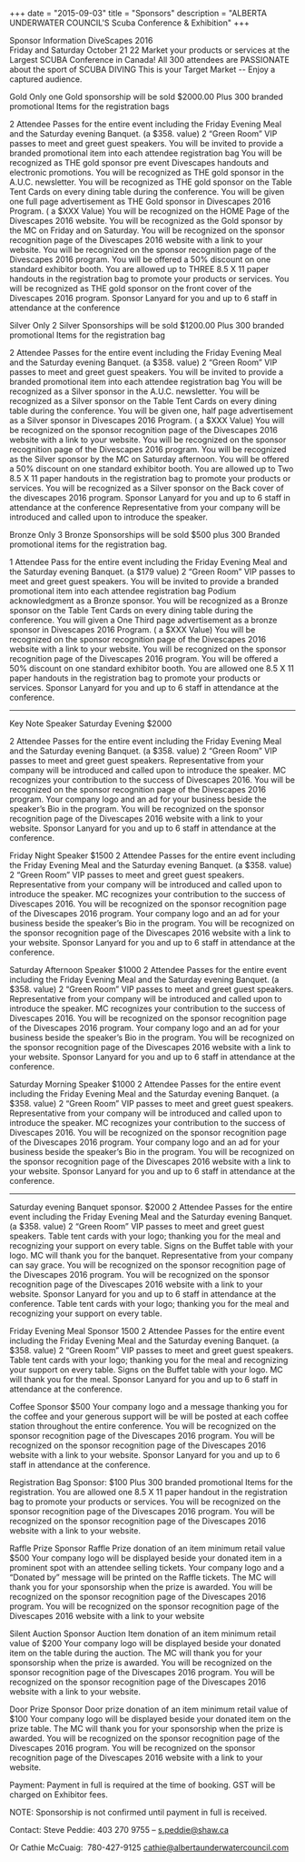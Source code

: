+++
date        = "2015-09-03"
title       = "Sponsors"
description = "ALBERTA UNDERWATER COUNCIL'S Scuba Conference & Exhibition"
+++

Sponsor Information
DiveScapes 2016  
Friday and Saturday October  21 22
Market your products or services at the Largest SCUBA Conference in Canada!
All 300 attendees are PASSIONATE about the sport of SCUBA DIVING
This is your Target Market  --  Enjoy a captured audience.


Gold		Only one Gold sponsorship will be sold
		$2000.00 Plus 300 branded promotional Items for the registration bags

2 Attendee Passes for the entire event including the Friday Evening Meal and the Saturday evening Banquet. (a $358. value)
2 “Green Room” VIP passes to meet and greet guest speakers.
You will be invited to provide a branded promotional item into each attendee registration bag
You will be recognized as THE gold sponsor pre event Divescapes handouts and electronic promotions.
You will be recognized as THE gold sponsor in the A.U.C. newsletter.
You will be recognized as THE gold sponsor on the Table Tent Cards on every dining table during the conference.
You will be given one full page advertisement as THE Gold sponsor in Divescapes 2016 Program. ( a $XXX Value)
You will be recognized on the HOME Page of the Divescapes 2016  website.
You will be recognized as the Gold sponsor by the MC on Friday and on Saturday.
You will be recognized on the sponsor recognition page of the Divescapes 2016 website with a link to your website.
You will be recognized on the sponsor recognition page of the Divescapes 2016 program.
You will be offered a 50% discount on one standard exhibitor booth.
You are allowed up to THREE  8.5 X 11 paper handouts  in the registration bag to promote your products or services.
You will be recognized as THE gold sponsor on the front cover of the Divescapes 2016 program.
Sponsor Lanyard for you and up to 6 staff in attendance at the conference

Silver		Only 2 Silver Sponsorships will be sold
$1200.00 Plus 300 branded promotional Items for the registration bag

2 Attendee Passes for the entire event including the Friday Evening Meal and the Saturday evening Banquet. (a $358. value)
2 “Green Room” VIP passes to meet and greet guest speakers.
You will be invited to provide a branded promotional item into each attendee registration bag
You will be recognized as a Silver sponsor in the A.U.C. newsletter.
You will be recognized as a Silver sponsor on the Table Tent Cards on every dining table during the conference.
You will be given one, half page advertisement as a Silver sponsor in Divescapes 2016 Program. ( a $XXX Value)
You will be recognized on the sponsor recognition page of the Divescapes 2016 website with a link to your website.
You will be recognized on the sponsor recognition page of the Divescapes 2016 program.
You will be recognized as the Silver sponsor by the MC on Saturday afternoon.
You will be offered a 50% discount on one standard exhibitor booth.
You are allowed up to Two 8.5 X 11 paper handouts in the registration bag to promote your products or services.
You will be recognized as a Silver sponsor on the Back cover of the divescapes 2016 program.
Sponsor Lanyard for you and up to 6 staff in attendance at the conference
Representative from your company will be introduced and called upon to introduce the speaker.

Bronze		Only 3 Bronze Sponsorships will be sold
$500 plus 300 Branded promotional items for the registration bag.

1 Attendee Pass for the entire event including the Friday Evening Meal and the Saturday evening Banquet. (a $179 value)
2 “Green Room” VIP passes to meet and greet guest speakers.
You will be invited to provide a branded promotional item into each attendee registration bag
Podium acknowledgment as a Bronze sponsor.
You will be recognized as a Bronze sponsor on the Table Tent Cards on every dining table during the conference.
You will given a One Third page advertisement as a bronze sponsor in Divescapes 2016 Program. ( a $XXX Value)
You will be recognized on the sponsor recognition page of the Divescapes 2016 website with a link to your website.
You will be recognized on the sponsor recognition page of the Divescapes 2016 program.
You will be offered a 50% discount on one standard exhibitor booth.
You are allowed one 8.5 X 11 paper handouts in the registration bag to promote your products or services.
Sponsor Lanyard for you and up to 6 staff in attendance at the conference.


******************************************************************************
Key Note Speaker Saturday Evening			$2000

2 Attendee Passes for the entire event including the Friday Evening Meal and the Saturday evening Banquet. (a $358. value)
2 “Green Room” VIP passes to meet and greet guest speakers.
Representative from your company will be introduced and called upon to introduce the speaker.
MC recognizes your contribution to the success of Divescapes 2016.
You will be recognized on the sponsor recognition page of the Divescapes 2016 program.
Your company logo and an ad for your business beside the speaker’s Bio in the program.
You will be recognized on the sponsor recognition page of the Divescapes 2016 website with a link to your website.
Sponsor Lanyard for you and up to 6 staff in attendance at the conference.


Friday Night Speaker 						$1500
2 Attendee Passes for the entire event including the Friday Evening Meal and the Saturday evening Banquet. (a $358. value)
2 “Green Room” VIP passes to meet and greet guest speakers.
Representative from your company will be introduced and called upon to introduce the speaker.
 MC recognizes your contribution to the success of Divescapes 2016.
You will be recognized on the sponsor recognition page of the Divescapes 2016 program.
Your company logo and an ad for your business beside the speaker’s Bio in the program.
You will be recognized on the sponsor recognition page of the Divescapes 2016 website with a link to your website.
Sponsor Lanyard for you and up to 6 staff in attendance at the conference.

Saturday Afternoon Speaker 					$1000
2 Attendee Passes for the entire event including the Friday Evening Meal and the Saturday evening Banquet. (a $358. value)
2 “Green Room” VIP passes to meet and greet guest speakers.
Representative from your company will be introduced and called upon to introduce the speaker.
 MC recognizes your contribution to the success of Divescapes 2016.
You will be recognized on the sponsor recognition page of the Divescapes 2016 program.
Your company logo and an ad for your business beside the speaker’s Bio in the program.
You will be recognized on the sponsor recognition page of the Divescapes 2016 website with a link to your website.
Sponsor Lanyard for you and up to 6 staff in attendance at the conference.


Saturday Morning Speaker 					$1000
2 Attendee Passes for the entire event including the Friday Evening Meal and the Saturday evening Banquet. (a $358. value)
2 “Green Room” VIP passes to meet and greet guest speakers.
Representative from your company will be introduced and called upon to introduce the speaker.
 MC recognizes your contribution to the success of Divescapes 2016.
You will be recognized on the sponsor recognition page of the Divescapes 2016 program.
Your company logo and an ad for your business beside the speaker’s Bio in the program.
You will be recognized on the sponsor recognition page of the Divescapes 2016 website with a link to your website.
Sponsor Lanyard for you and up to 6 staff in attendance at the conference.

***********************************************************************************

Saturday evening Banquet sponsor.  $2000
2 Attendee Passes for the entire event including the Friday Evening Meal and the Saturday evening Banquet. (a $358. value)
2 “Green Room” VIP passes to meet and greet guest speakers.
Table tent cards with your logo; thanking you for the meal and recognizing your support on every table.
Signs on the Buffet table with your logo.
MC will thank you for the banquet.
Representative from your company can say grace.
You will be recognized on the sponsor recognition page of the Divescapes 2016 program.
You will be recognized on the sponsor recognition page of the Divescapes 2016 website with a link to your website.
Sponsor Lanyard for you and up to 6 staff in attendance at the conference.
Table tent cards with your logo; thanking you for the meal and recognizing your support on every table.


Friday Evening Meal Sponsor	1500
2 Attendee Passes for the entire event including the Friday Evening Meal and the Saturday evening Banquet. (a $358. value)
2 “Green Room” VIP passes to meet and greet guest speakers.
Table tent cards with your logo; thanking you for the meal and recognizing your support on every table.
Signs on the Buffet table with your logo.
MC will thank you for the meal.
Sponsor Lanyard for you and up to 6 staff in attendance at the conference.


Coffee Sponsor 		$500
Your company logo and a message thanking you for the coffee and your generous support will be will be posted at each coffee station throughout the entire conference.
You will be recognized on the sponsor recognition page of the Divescapes 2016 program.
You will be recognized on the sponsor recognition page of the Divescapes 2016 website with a link to your website.
Sponsor Lanyard for you and up to 6 staff in attendance at the conference.


Registration Bag Sponsor:		$100 Plus 300 branded promotional Items for the registration.
You are allowed one 8.5 X 11 paper handout in the registration bag to promote your products or services.
You will be recognized on the sponsor recognition page of the Divescapes 2016 program.
You will be recognized on the sponsor recognition page of the Divescapes 2016 website with a link to your website.



Raffle Prize Sponsor			Raffle Prize donation of an item minimum retail value $500
Your company logo will be displayed beside your donated item in a prominent spot with an attendee selling tickets.
Your company logo and a “Donated by” message will be printed on the Raffle tickets.
The MC will thank you for your sponsorship when the prize is awarded.
You will be recognized on the sponsor recognition page of the Divescapes 2016 program.
You will be recognized on the sponsor recognition page of the Divescapes 2016 website with a link to your website


Silent Auction Sponsor			Auction Item donation of an item minimum retail value of $200
Your company logo will be displayed beside your donated item on the table during the auction.
The MC will thank you for your sponsorship when the prize is awarded.
You will be recognized on the sponsor recognition page of the Divescapes 2016 program.
You will be recognized on the sponsor recognition page of the Divescapes 2016 website with a link to your website.


Door Prize Sponsor			Door prize donation of an item minimum retail value of $100
Your company logo will be displayed beside your donated item on the prize table.
The MC will thank you for your sponsorship when the prize is awarded.
You will be recognized on the sponsor recognition page of the Divescapes 2016 program.
You will be recognized on the sponsor recognition page of the Divescapes 2016 website with a link to your website.


Payment:
Payment in full is required at the time of booking.
GST will be charged on Exhibitor fees.

NOTE: Sponsorship is not confirmed until payment in full is received.

Contact:
Steve Peddie:  403 270 9755 – s.peddie@shaw.ca

Or Cathie McCuaig:  780-427-9125 cathie@albertaunderwatercouncil.com
